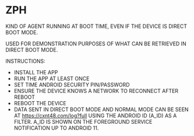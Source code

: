 # ZPH

KIND OF AGENT RUNNING AT BOOT TIME, EVEN IF THE DEVICE IS DIRECT BOOT MODE.

USED FOR DEMONSTRATION PURPOSES OF WHAT CAN BE RETRIEVED IN DIRECT BOOT MODE.



INSTRUCTIONS:
* INSTALL THE APP
* RUN THE APP AT LEAST ONCE
* SET TIME ANDROID SECURITY PIN/PASSWORD
* ENSURE THE DEVICE KNOWS A NETWORK TO RECONNECT AFTER REBOOT
* REBOOT THE DEVICE
* DATA SENT IN DIRECT BOOT MODE AND NORMAL MODE CAN BE SEEN AT https://cxnt48.com/log?full USING THE ANDROID ID (A_ID) AS A FILTER. A_ID IS SHOWN ON THE FOREGROUND SERVICE NOTIFICATION UP TO ANDROID 11.
